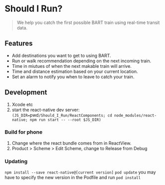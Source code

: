 # Should I Run?

> We help you catch the first possible BART train using real-time transit data.

## Features
* Add destinations you want to get to using BART.
* Run or walk recommendation depending on the next incoming train.
* Time in miutues of when the next makable train will arrive.
* Time and distance estimation based on your current location.
* Set an alarm to notify you when to leave to catch your train.

## Development

1. Xcode etc
2. start the react-native dev server: `(JS_DIR=`pwd`/Should_I_Run/ReactComponents; cd node_modules/react-native; npm run start -- --root $JS_DIR)`

### Build for phone
1. Change where the react bundle comes from in ReactView.
2. Product > Scheme > Edit Scheme, change to Release from Debug


### Updating
`npm install --save react-native@[current version]`
`pod update`
you may have to specify the new version in the Podfile and run `pod install`
